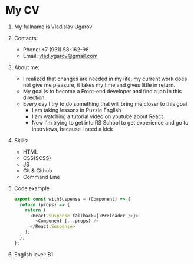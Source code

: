 # My CV

1. My fullname is Vladislav Ugarov
1. Contacts:
   - Phone: +7 (931) 58-162-98
   - Email: vlad.ygarov@gmail.com
1. About me:
   - I realized that changes are needed in my life, my current work does not give me pleasure, it takes my time and gives little in return.
   - My goal is to become a Front-end developer and find a job in this direction.
   - Every day I try to do something that will bring me closer to this goal.
     - I am taking lessons in Puzzle English
     - I am watching a tutorial video on youtube about React
     - Now I'm trying to get into RS School to get experience and go to interviews, because I need a kick
1. Skills:

   - HTML
   - CSS(SCSS)
   - JS
   - Git & Github
   - Command Line

1. Code example

   ```javascript
   export const withSuspense = (Component) => {
     return (props) => {
       return (
         <React.Suspense fallback={<Preloader />}>
           <Component {...props} />
         </React.Suspense>
       );
     };
   };
   ```

1. English level: B1
